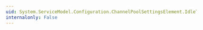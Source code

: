 ```yaml
---
uid: System.ServiceModel.Configuration.ChannelPoolSettingsElement.IdleTimeout
internalonly: False
---
```

